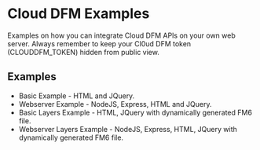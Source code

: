 # Cloud DFM Examples
Examples on how you can integrate Cloud DFM APIs on your own web server.  Always remember to keep your Cl0ud DFM token (CLOUDDFM_TOKEN) hidden from public view.

## Examples
* Basic Example - HTML and JQuery.
* Webserver Example - NodeJS, Express, HTML and JQuery.
* Basic Layers Example - HTML, JQuery with dynamically generated FM6 file.
* Webserver Layers Example - NodeJS, Express, HTML, JQuery with dynamically generated FM6 file.
